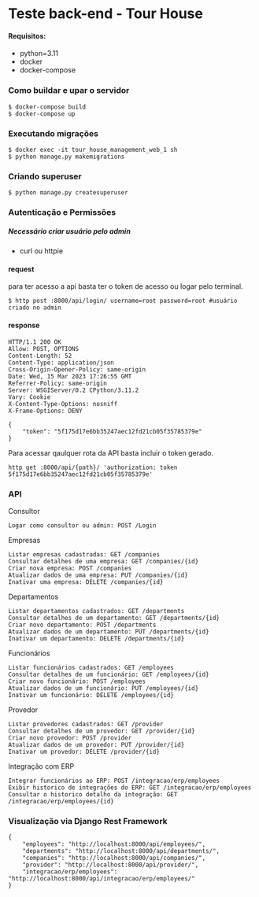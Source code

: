 
# Teste back-end - Tour House


#### Requisitos:
- python=3.11
- docker
- docker-compose

### Como buildar e upar o servidor

```
$ docker-compose build
$ docker-compose up
```

### Executando migrações
```
$ docker exec -it tour_house_management_web_1 sh
$ python manage.py makemigrations
```

### Criando superuser
```
$ python manage.py createsuperuser
```


### Autenticação e Permissões
##### Necessário criar usuário pelo admin
- curl ou httpie

#### request
para ter acesso a api basta ter o token de acesso ou logar pelo terminal.
```
$ http post :8000/api/login/ username=root password=root #usuário criado no admin
```
#### response
```
HTTP/1.1 200 OK
Allow: POST, OPTIONS
Content-Length: 52
Content-Type: application/json
Cross-Origin-Opener-Policy: same-origin
Date: Wed, 15 Mar 2023 17:26:55 GMT
Referrer-Policy: same-origin
Server: WSGIServer/0.2 CPython/3.11.2
Vary: Cookie
X-Content-Type-Options: nosniff
X-Frame-Options: DENY

{
    "token": "5f175d17e6bb35247aec12fd21cb05f35785379e"
}
```

Para acessar qaulquer rota da API basta incluir o token gerado.
```
http get :8000/api/{path}/ 'authorization: token 5f175d17e6bb35247aec12fd21cb05f35785379e'
```
    
### API

Consultor

    Logar como consultor ou admin: POST /Login

Empresas

    Listar empresas cadastradas: GET /companies
    Consultar detalhes de uma empresa: GET /companies/{id}
    Criar nova empresa: POST /companies
    Atualizar dados de uma empresa: PUT /companies/{id}
    Inativar uma empresa: DELETE /companies/{id}

Departamentos

    Listar departamentos cadastrados: GET /departments
    Consultar detalhes de um departamento: GET /departments/{id}
    Criar novo departamento: POST /departments
    Atualizar dados de um departamento: PUT /departments/{id}
    Inativar um departamento: DELETE /departments/{id}

Funcionários

    Listar funcionários cadastrados: GET /employees
    Consultar detalhes de um funcionário: GET /employees/{id}
    Criar novo funcionário: POST /employees
    Atualizar dados de um funcionário: PUT /employees/{id}
    Inativar um funcionário: DELETE /employees/{id}

Provedor

    Listar provedores cadastrados: GET /provider
    Consultar detalhes de um provedor: GET /provider/{id}
    Criar novo provedor: POST /provider
    Atualizar dados de um provedor: PUT /provider/{id}
    Inativar um provedor: DELETE /provider/{id}

Integração com ERP

    Integrar funcionários ao ERP: POST /integracao/erp/employees
    Exibir historico de integrações do ERP: GET /integracao/erp/employees
    Consultar o historico detalho da integração: GET /integracao/erp/employees/{id}
    
### Visualização via Django Rest Framework
```
{
    "employees": "http://localhost:8000/api/employees/",
    "departments": "http://localhost:8000/api/departments/",
    "companies": "http://localhost:8000/api/companies/",
    "provider": "http://localhost:8000/api/provider/",
    "integracao/erp/employees": "http://localhost:8000/api/integracao/erp/employees/"
}
```
